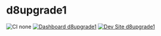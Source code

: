 # d8upgrade1

![CI none](https://img.shields.io/badge/ci-none-orange.svg)
[![Dashboard d8upgrade1](https://img.shields.io/badge/dashboard-d8upgrade1-yellow.svg)](https://dashboard.pantheon.io/sites/dcc53a35-1c08-42cb-bd22-be40465ddbc8#dev/code)
[![Dev Site d8upgrade1](https://img.shields.io/badge/site-d8upgrade1-blue.svg)](http://dev-d8upgrade1.pantheonsite.io/)